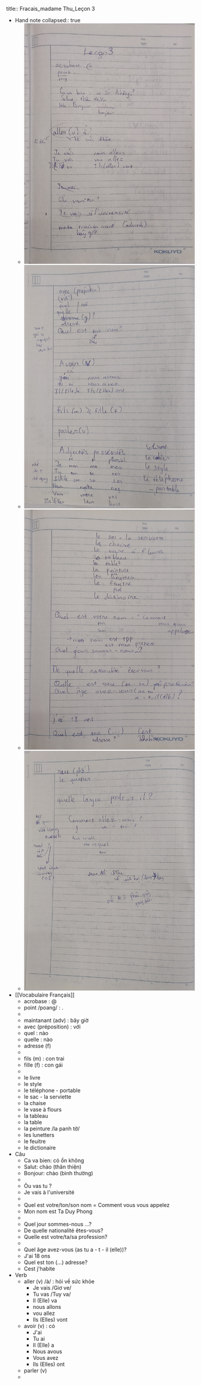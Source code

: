 title:: Fracais_madame Thu_Leçon 3

- Hand note
  collapsed:: true
	- ![IMG_20221019_143523[1].jpg](../assets/IMG_20221019_143523[1]_1666165102837_0.jpg)
	- ![IMG_20221019_143631[1].jpg](../assets/IMG_20221019_143631[1]_1666165141450_0.jpg)
	- ![IMG_20221019_143602[1].jpg](../assets/IMG_20221019_143602[1]_1666165115338_0.jpg)
	- ![IMG_20221019_143612[1].jpg](../assets/IMG_20221019_143612[1]_1666165134821_0.jpg)
- [[Vocabulaire Français]]
	- acrobase : @
	- point /poang/ : .
	-
	- maintanant (adv) : bây giờ
	- avec (préposition) : với
	- quel : nào
	- quelle : nào
	- adresse (f)
	-
	- fils (m) : con trai
	- fille (f) : con gái
	-
	- le livre
	- le style
	- le téléphone - portable
	- le sac - la serviette
	- la chaise
	- le vase à flours
	- la tableau
	- la table
	- la peinture /la panh tờ/
	- les lunetters
	- le feuitre
	- le dictionaire
- Câu
	- Ca va bien: có ổn không
	- Salut: chào (thân thiện)
	- Bonjour: chào (bình thường)
	-
	- Òu vas tu ?
	- Je vais à l'université
	-
	- Quel est votre/ton/son nom = Comment vous vous appelez
	- Mon nom est Ta Duy Phong
	-
	- Quel jour sommes-nous ...?
	- De quelle nationalité êtes-vous?
	- Quelle est votre/ta/sa profession?
	-
	- Quel âge avez-vous (as tu a - t - il (elle))?
	- J'ai 18 ons
	- Quel est ton (...) adresse?
	- Cest j'habite
- Verb
	- aller (v) /à/ : hỏi về sức khỏe
		- Je vais /Giơ ve/
		- Tu vas /Tuy va/
		- Il (Elle) va
		- nous allons
		- vou allez
		- Ils (Elles) vont
	- avoir (v) : có
		- J'ai
		- Tu ai
		- Il (Elle) a
		- Nous avous
		- Vous avez
		- Ils (Elles) ont
	- parler (v)
	-